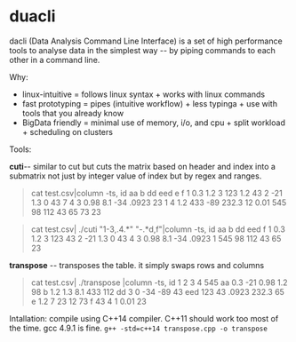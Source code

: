 duacli
======

dacli (Data Analysis Command Line Interface) is a set of high performance tools to analyse data in the simplest way -- by piping commands to each other in a command line. 

Why:
- linux-intuitive = follows linux syntax + works with linux commands
- fast prototyping = pipes (intuitive workflow) + less typinga + use with tools that you already know
- BigData friendly = minimal use of memory, i/o, and cpu + split workload + scheduling on clusters


Tools:

**cuti**-- similar to cut but cuts the matrix based on header and index into a submatrix not just by integer value of index but by regex and ranges.

> cat test.csv|column -ts,
id   aa    b    dd   eed    e    f
1    0.3   1.2  3    123    1.2  43
2    -21   1.3  0    43     7    4
3    0.98  8.1  -34  .0923  23   1
4    1.2   433  -89  232.3  12   0.01
545  98    112  43   65     73   23


> cat test.csv| ./cuti "1-3,.4.\*" "-.\*d,f"|column -ts,
id   aa    b    dd   eed    f
1    0.3   1.2  3    123    43
2    -21   1.3  0    43     4
3    0.98  8.1  -34  .0923  1
545  98    112  43   65     23

**transpose** -- transposes the table. it simply swaps rows and columns

> cat test.csv| ./transpose |column -ts,
id   1    2    3      4      545
aa   0.3  -21  0.98   1.2    98
b    1.2  1.3  8.1    433    112
dd   3    0    -34    -89    43
eed  123  43   .0923  232.3  65
e    1.2  7    23     12     73
f    43   4    1      0.01   23


Intallation:
compile using C++14 compiler. C++11 should work too most of the time. gcc 4.9.1 is fine. `g++ -std=c++14 transpose.cpp -o transpose`

